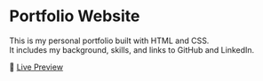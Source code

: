 # Portfolio Website

This is my personal portfolio built with HTML and CSS.  
It includes my background, skills, and links to GitHub and LinkedIn.

🔗 [Live Preview](https://shatakshi2811.github.io/Portfolio-Site/)
